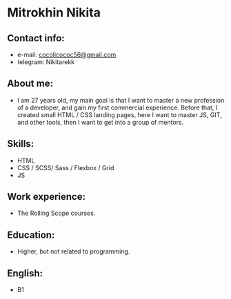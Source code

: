 # Mitrokhin Nikita

## Contact info:
- e-mail: cocolicococ56@gmail.com
- telegram: Nikitarekk

## About me:
- I am 27 years old, my main goal is that I want to master a new profession of a developer, and gain my first commercial experience. Before that, I created small HTML / CSS landing pages, here I want to master JS, GIT, and other tools, then I want to get into a group of mentors.

## Skills:
- HTML
- CSS / SCSS/ Sass / Flexbox / Grid
- JS

## Work experience:
- The Rolling Scope courses.

## Education:
- Higher, but not related to programming.

## English:
- B1